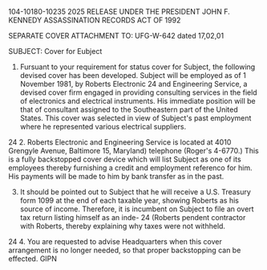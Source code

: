 104-10180-10235 2025 RELEASE UNDER THE PRESIDENT JOHN F. KENNEDY ASSASSINATION RECORDS ACT OF 1992

SEPARATE COVER ATTACHMENT TO: UFG-W-642 dated 17,02,01

SUBJECT: Cover for Eubject

1. Fursuant to your requirement for status cover for
Subject, the following devised cover has been developed. Subject
will be employed as of 1 November 1981, by Roberts Electronic 24
and Engineering Service, a devised cover firm engaged in providing
consulting services in the field of electronics and electrical
instruments. His immediate position will be that of consultant
assigned to the Southeastern part of the United States. This
cover was selected in view of Subject's past employment where
he represented various electrical suppliers.

24
2. Roberts Electronic and Engineering Service is located
at 4010 Grengyle Avenue, Baltimore 15, Maryland) telephone
(Roger's 4-6770.) This is a fully backstopped cover device which
will list Subject as one of its employees thereby furnishing a
credit and employment referenco for him. His payments will be
made to him by bank transfer as in the past.

3. It should be pointed out to Subject that he will receive
a U.S. Treasury form 1099 at the end of each taxable year, showing
Roberts as his source of income. Therefore, it is incumbent on
Subject to file an overt tax return listing himself as an inde-
24 (Roberts
pendent contractor with Roberts, thereby explaining why taxes
were not withheld.

24
4. You are requested to advise Headquarters when this
cover arrangement is no longer needed, so that proper backstopping
can be effected.
GIPN
